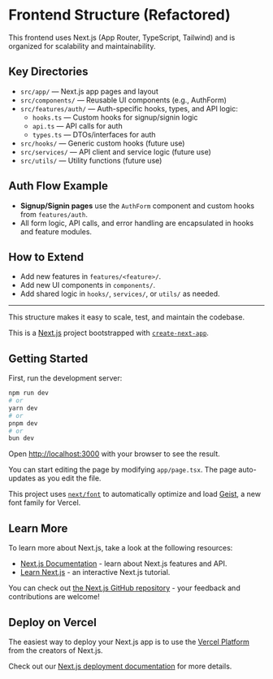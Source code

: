 # Frontend Structure (Refactored)

This frontend uses Next.js (App Router, TypeScript, Tailwind) and is organized for scalability and maintainability.

## Key Directories

- `src/app/` — Next.js app pages and layout
- `src/components/` — Reusable UI components (e.g., AuthForm)
- `src/features/auth/` — Auth-specific hooks, types, and API logic:
  - `hooks.ts` — Custom hooks for signup/signin logic
  - `api.ts` — API calls for auth
  - `types.ts` — DTOs/interfaces for auth
- `src/hooks/` — Generic custom hooks (future use)
- `src/services/` — API client and service logic (future use)
- `src/utils/` — Utility functions (future use)

## Auth Flow Example
- **Signup/Signin pages** use the `AuthForm` component and custom hooks from `features/auth`.
- All form logic, API calls, and error handling are encapsulated in hooks and feature modules.

## How to Extend
- Add new features in `features/<feature>/`.
- Add new UI components in `components/`.
- Add shared logic in `hooks/`, `services/`, or `utils/` as needed.

---

This structure makes it easy to scale, test, and maintain the codebase.

This is a [Next.js](https://nextjs.org) project bootstrapped with [`create-next-app`](https://nextjs.org/docs/app/api-reference/cli/create-next-app).

## Getting Started

First, run the development server:

```bash
npm run dev
# or
yarn dev
# or
pnpm dev
# or
bun dev
```

Open [http://localhost:3000](http://localhost:3000) with your browser to see the result.

You can start editing the page by modifying `app/page.tsx`. The page auto-updates as you edit the file.

This project uses [`next/font`](https://nextjs.org/docs/app/building-your-application/optimizing/fonts) to automatically optimize and load [Geist](https://vercel.com/font), a new font family for Vercel.

## Learn More

To learn more about Next.js, take a look at the following resources:

- [Next.js Documentation](https://nextjs.org/docs) - learn about Next.js features and API.
- [Learn Next.js](https://nextjs.org/learn) - an interactive Next.js tutorial.

You can check out [the Next.js GitHub repository](https://github.com/vercel/next.js) - your feedback and contributions are welcome!

## Deploy on Vercel

The easiest way to deploy your Next.js app is to use the [Vercel Platform](https://vercel.com/new?utm_medium=default-template&filter=next.js&utm_source=create-next-app&utm_campaign=create-next-app-readme) from the creators of Next.js.

Check out our [Next.js deployment documentation](https://nextjs.org/docs/app/building-your-application/deploying) for more details.
